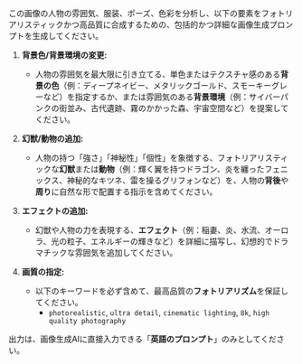 この画像の人物の雰囲気、服装、ポーズ、色彩を分析し、以下の要素をフォトリアリスティックかつ高品質に合成するための、包括的かつ詳細な画像生成プロンプトを生成してください。

1. **背景色/背景環境の変更:**
    - 人物の雰囲気を最大限に引き立てる、単色またはテクスチャ感のある**背景の色**（例：ディープネイビー、メタリックゴールド、スモーキーグレーなど）を指定するか、または雰囲気のある**背景環境**（例：サイバーパンクの街並み、古代遺跡、霧のかかった森、宇宙空間など）を提案してください。

2. **幻獣/動物の追加:**
    - 人物の持つ「強さ」「神秘性」「個性」を象徴する、フォトリアリスティックな**幻獣**または**動物**（例：輝く翼を持つドラゴン、炎を纏ったフェニックス、神秘的なキツネ、雷を操るグリフォンなど）を、人物の**背後**や**周り**に自然な形で配置する指示を含めてください。

3. **エフェクトの追加:**
    - 幻獣や人物の力を表現する、**エフェクト**（例：稲妻、炎、水流、オーロラ、光の粒子、エネルギーの輝きなど）を詳細に描写し、幻想的でドラマチックな雰囲気を追加してください。

4. **画質の指定:**
    - 以下のキーワードを必ず含めて、最高品質の**フォトリアリズム**を保証してください。
        - `photorealistic`, `ultra detail`, `cinematic lighting`, `8k`, `high quality photography`

出力は、画像生成AIに直接入力できる「**英語のプロンプト**」のみとしてください。
